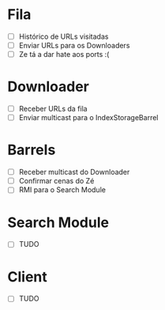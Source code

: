 # Fila

- [ ] Histórico de URLs visitadas
- [ ] Enviar URLs para os Downloaders
- [ ] Ze tá a dar hate aos ports :(

# Downloader

- [ ] Receber URLs da fila
- [ ] Enviar multicast para o IndexStorageBarrel

# Barrels

- [ ] Receber multicast do Downloader
- [ ] Confirmar cenas do Zé
- [ ] RMI para o Search Module

# Search Module

- [ ] TUDO

# Client

- [ ] TUDO
